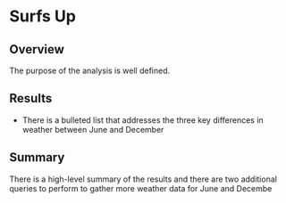 # Surfs Up

## Overview

The purpose of the analysis is well defined.

## Results

- There is a bulleted list that addresses the three key differences in weather between June and December

## Summary

There is a high-level summary of the results and there are two additional queries to perform to gather more weather data for June and Decembe
